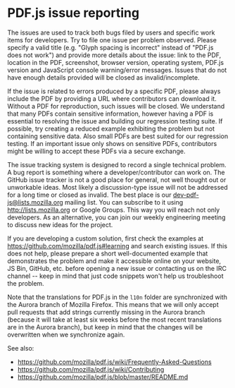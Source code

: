 # PDF.js issue reporting

The issues are used to track both bugs filed by users and specific work items for developers. Try to file one issue per problem observed. Please specify a valid title (e.g. "Glyph spacing is incorrect" instead of "PDF.js does not work") and provide more details about the issue: link to the PDF, location in the PDF, screenshot, browser version, operating system, PDF.js version and JavaScript console warning/error messages. Issues that do not have enough details provided will be closed as invalid/incomplete.

If the issue is related to errors produced by a specific PDF, please always include the PDF by providing a URL where contributors can download it. Without a PDF for reproduction, such issues will be closed. We understand that many PDFs contain sensitive information, however having a PDF is essential to resolving the issue and building our regression testing suite. If possible, try creating a reduced example exhibiting the problem but not containing sensitive data. Also small PDFs are best suited for our regression testing. If an important issue only shows on sensitive PDFs, contributors might be willing to accept these PDFs via a secure exchange.

The issue tracking system is designed to record a single technical problem. A bug report is something where a developer/contributor can work on. The GitHub issue tracker is not a good place for general, not well thought out or unworkable ideas. Most likely a discussion-type issue will not be addressed for a long time or closed as invalid. The best place is our dev-pdf-js@lists.mozilla.org mailing list. You can subscribe to it using http://lists.mozilla.org or Google Groups. This way you will reach not only developers. As an alternative, you can join our weekly engineering meeting to discuss new ideas for the project.

If you are developing a custom solution, first check the examples at https://github.com/mozilla/pdf.js#learning and search existing issues. If this does not help, please prepare a short well-documented example that demonstrates the problem and make it accessible online on your website, JS Bin, GitHub, etc. before opening a new issue or contacting us on the IRC channel -- keep in mind that just code snippets won't help us troubleshoot the problem.

Note that the translations for PDF.js in the `l10n` folder are synchronized with the Aurora branch of Mozilla Firefox. This means that we will only accept pull requests that add strings currently missing in the Aurora branch (because it will take at least six weeks before the most recent translations are in the Aurora branch), but keep in mind that the changes will be overwritten when we synchronize again.

See also:
- https://github.com/mozilla/pdf.js/wiki/Frequently-Asked-Questions
- https://github.com/mozilla/pdf.js/wiki/Contributing
- https://github.com/mozilla/pdf.js/blob/master/README.md
